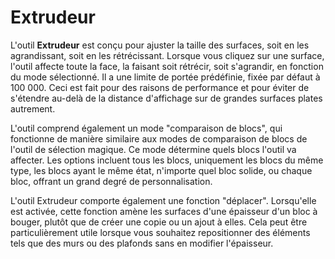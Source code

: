 # Extrudeur

L'outil **Extrudeur** est conçu pour ajuster la taille des surfaces, soit en les agrandissant, soit en les rétrécissant. Lorsque vous cliquez sur une surface, l'outil affecte toute la face, la faisant soit rétrécir, soit s'agrandir, en fonction du mode sélectionné. Il a une limite de portée prédéfinie, fixée par défaut à 100 000. Ceci est fait pour des raisons de performance et pour éviter de s'étendre au-delà de la distance d'affichage sur de grandes surfaces plates autrement.

L'outil comprend également un mode "comparaison de blocs", qui fonctionne de manière similaire aux modes de comparaison de blocs de l'outil de sélection magique. Ce mode détermine quels blocs l'outil va affecter. Les options incluent tous les blocs, uniquement les blocs du même type, les blocs ayant le même état, n'importe quel bloc solide, ou chaque bloc, offrant un grand degré de personnalisation.

L'outil Extrudeur comporte également une fonction "déplacer". Lorsqu'elle est activée, cette fonction amène les surfaces d'une épaisseur d'un bloc à bouger, plutôt que de créer une copie ou un ajout à elles. Cela peut être particulièrement utile lorsque vous souhaitez repositionner des éléments tels que des murs ou des plafonds sans en modifier l'épaisseur.